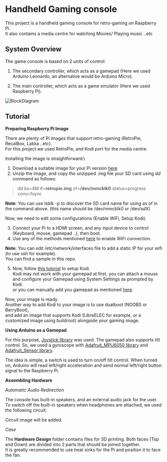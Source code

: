 # Handheld Gaming console

This project is a handheld gaming console for retro-gaming on Raspberry Pi.\
It also contains a media centre for watching Movies/ Playing music ..etc

## System Overview

The game console is based on 2 units of control:

1. The secondary controller, which acts as a gamepad (Here we used Arduino Leonardo, an alternative would be Arduino Micro).

2. The main controller, which acts as a game emulator (Here we used Raspberry Pi).


![BlockDiagram](../../media/ConsoleMedia/GameConsole_BlockDiagram.png)

## Tutorial

**Preparing Raspberry Pi Image**

There are plenty of Pi images that support retro-gaming (RetroPie, RecalBox, Lakka ..etc).\
For this project we used RetroPie, and Kodi port for the media centre.

Installing the image is straightforward:\
1. Download a suitable image for your Pi version [here](https://retropie.org.uk/download/)
2. Unzip the image, and copy the unzipped .img file your SD card using *dd* command as follows:

> dd bs=4M if=**retropie.img** of=**/dev/mmcblk0** status=progress conv=fsync

**Note**: You can use lsblk -p to discover the SD card name for using as of in the command above. (this name should be /dev/mmcblk0 or /dev/sdX)

Now, we need to edit some configurations (Enable WiFi, Setup Kodi).

3. Connect your Pi to a HDMI screen, and any input device to control (Keyboard, mouse, gamepad ..), then boot.
4. Use any of the methods mentioned [here](https://retropie.org.uk/docs/Wifi/) to enable WiFi connection.

**Note**: You can edit /etc/network/interfaces file to add a static IP for your wifi (to use ssh for example).\
You can find a sample in this repo.

5. Now, follow [this tutorial](https://thepi.io/how-to-install-kodi-on-retropie/) to setup Kodi.\
Kodi may not work with your gamepad at first, you can attach a mouse and configure your Gamepad using System Settings as prompted by Kodi.\
or you can manually add you gamepad as mentioned [here](https://retropie.org.uk/docs/KODI/).

Now, your image is ready.\
Another way to add Kodi to your image is to use dualboot (NOOBS or BerryBoot),\
and add an image that supports Kodi (LibreELEC for example, or a customized image using buildroot) alongside your gaming image.

**Using Arduino as a Gamepad**

For this purpose, [Joystick library](https://github.com/MHeironimus/ArduinoJoystickLibrary) was used.
The gamepad also supports tilt control. So, we used a gyroscope with [Adafruit_MPU6050 library](https://github.com/adafruit/Adafruit_MPU6050) and [Adafruit_Sensor library](https://github.com/adafruit/Adafruit_Sensor).

The idea is simple, a switch is used to turn on/off tilt control. When turned on, Arduino will read left/right acceleration and send normal left/right button signal to the Raspberry Pi.

**Assembling Hardware**

*Automatic Audio Redirection*

The console has built-in speakers, and an external audio jack for the user.\
To switch off the built-in speakers when headphones are attached, we used the following circuit:

Circuit image will be added.

*Case*

The **Hardware Design** folder contains files for 3D printing. Both faces (Top and Down) are divided into 2 parts that should be joined together.\
It is greatly recommended to use heat sinks for the Pi and position it to face the fan.